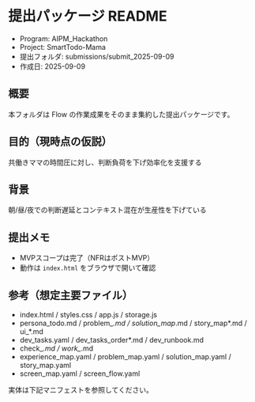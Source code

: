 # 提出パッケージ README

- Program: AIPM_Hackathon
- Project: SmartTodo-Mama
- 提出フォルダ: submissions/submit_2025-09-09
- 作成日: 2025-09-09

## 概要
本フォルダは Flow の作業成果をそのまま集約した提出パッケージです。

## 目的（現時点の仮説）
共働きママの時間圧に対し、判断負荷を下げ効率化を支援する

## 背景
朝/昼/夜での判断遅延とコンテキスト混在が生産性を下げている

## 提出メモ
- MVPスコープは完了（NFRはポストMVP）
- 動作は `index.html` をブラウザで開いて確認

## 参考（想定主要ファイル）
- index.html / styles.css / app.js / storage.js
- persona_todo.md / problem_*.md / solution_map*.md / story_map*.md / ui_*.md
- dev_tasks.yaml / dev_tasks_order*.md / dev_runbook.md
- check_*.md / work_*.md
- experience_map.yaml / problem_map.yaml / solution_map.yaml / story_map.yaml
- screen_map.yaml / screen_flow.yaml

実体は下記マニフェストを参照してください。

